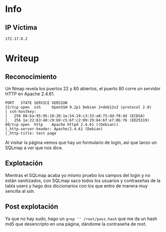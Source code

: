  # Info
## IP Víctima
```
172.17.0.2
```
# Writeup
## Reconocimiento
Un Nmap revela los puertos 22 y 80 abiertos, el puerto 80 corre un servidor HTTP en Apache 2.4.61.
```
PORT   STATE SERVICE VERSION
22/tcp open  ssh     OpenSSH 9.2p1 Debian 2+deb12u3 (protocol 2.0)
| ssh-hostkey: 
|   256 08:ba:95:95:10:20:1e:54:19:c3:33:a8:75:dd:f8:4d (ECDSA)
|_  256 1e:22:63:40:c9:b9:c5:6f:c2:09:29:84:6f:e7:0b:76 (ED25519)
80/tcp open  http    Apache httpd 2.4.61 ((Debian))
|_http-server-header: Apache/2.4.61 (Debian)
|_http-title: test page

```
Al visitar la página vemos que hay un formulario de login, así que lanzo un SQLmap a ver que nos dice.
## Explotación
Mientras el SQLmap acaba yo mismo pruebo los campos del login y no están sanitizados, con SQLmap saco todos los usuarios y contraseñas de la tabla users y hago dos diccionarios con los que entro de manera muy sencilla al ssh.
## Post explotación
Ya que no hay sudo, hago un `grep '' /root/pass.hash` que me da un hash md5 que desencripto en una página, dándome la contraseña de root.
